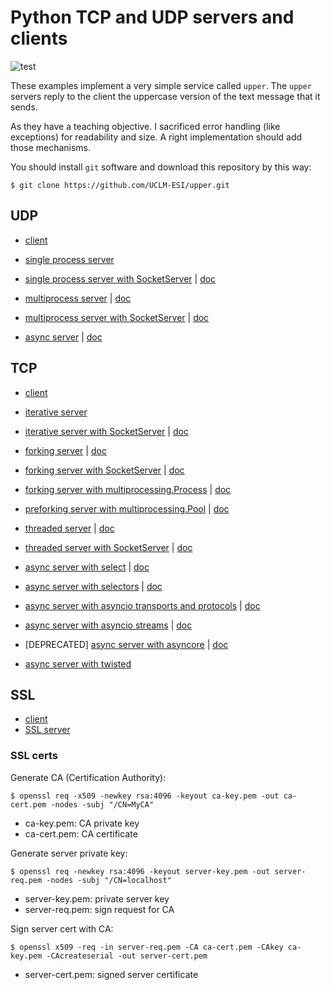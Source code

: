 # Python TCP and UDP servers and clients
![test](https://github.com/UCLM-ESI/upper/workflows/test/badge.svg)

These examples implement a very simple service called ``upper``. The ``upper`` servers
reply to the client the uppercase version of the text message that it sends.

As they have a teaching objective. I sacrificed error handling (like exceptions) for
readability and size. A right implementation should add those mechanisms.

You should install ``git`` software and download this repository by this way:

    $ git clone https://github.com/UCLM-ESI/upper.git


## UDP


* [client][udp-client]
* [single process server][udp-server]
* [single process server with SocketServer][udp-SS]    | [doc][socketserver]

* [multiprocess server][udp-fork]                      | [doc][fork]
* [multiprocess server with SocketServer][udp-SS-fork] | [doc][socketserver]

* [async server][udp-asyncio]                          | [doc][asyncio-protocol]


[udp-client]: https://raw.githubusercontent.com/UCLM-ESI/upper/master/UDP_client.py
[udp-server]: https://raw.githubusercontent.com/UCLM-ESI/upper/master/UDP_server.py
[udp-SS]:     https://raw.githubusercontent.com/UCLM-ESI/upper/master/UDP_SS.py

[udp-fork]:    https://raw.githubusercontent.com/UCLM-ESI/upper/master/UDP_fork.py
[udp-SS-fork]: https://raw.githubusercontent.com/UCLM-ESI/upper/master/UDP_SS_fork.py
[udp-asyncio]: https://raw.githubusercontent.com/UCLM-ESI/upper/master/UDP_asyncio.py


## TCP

* [client][tcp-client]
* [iterative server][tcp-server]
* [iterative server with SocketServer][tcp-ss]              | [doc][socketserver]

* [forking server][tcp-fork]                                     | [doc][fork]
* [forking server with SocketServer][tcp-ss-fork]                | [doc][socketserver]
* [forking server with multiprocessing.Process][tcp-mp-process]  | [doc][multiprocessing]
* [preforking server with multiprocessing.Pool][tcp-mp-pool]     | [doc][multiprocessing]

* [threaded server][tcp-thread]                                  | [doc][threading]
* [threaded server with SocketServer][tcp-ss-thread]             | [doc][socketserver]

* [async server with select][tcp-select]                                     | [doc][select]
* [async server with selectors][tcp-selectors]                               | [doc][selectors]
* [async server with asyncio transports and protocols][tcp-asyncio-protocol] | [doc][asyncio-protocol]
* [async server with asyncio streams][tcp-asyncio-streams]                   | [doc][asyncio-stream]
* [DEPRECATED] [async server with asyncore][tcp-asyncore]                    | [doc][asyncore]
* [async server with twisted][tcp-twisted]


[tcp-client]: https://raw.githubusercontent.com/UCLM-ESI/upper/master/tcp_client.py
[tcp-server]: https://raw.githubusercontent.com/UCLM-ESI/upper/master/tcp_server.py
[tcp-ss]:     https://raw.githubusercontent.com/UCLM-ESI/upper/master/tcp_ss.py

[tcp-fork]:    https://raw.githubusercontent.com/UCLM-ESI/upper/master/tcp_fork.py
[tcp-ss-fork]: https://raw.githubusercontent.com/UCLM-ESI/upper/master/tcp_fork.py
[tcp-mp-process]: https://raw.githubusercontent.com/UCLM-ESI/upper/master/tcp_mp_process.py
[tcp-mp-pool]:  https://raw.githubusercontent.com/UCLM-ESI/upper/master/tcp_mp_pool.py

[tcp-thread]:    https://raw.githubusercontent.com/UCLM-ESI/upper/master/tcp_thread.py
[tcp-ss-thread]: https://raw.githubusercontent.com/UCLM-ESI/upper/master/tcp_ss_thread.py

[tcp-select]:           https://raw.githubusercontent.com/UCLM-ESI/upper/master/TCP_select.py
[tcp-selectors]:        https://raw.githubusercontent.com/UCLM-ESI/upper/refs/heads/master/TCP_selectors.py
[tcp-asyncio-protocol]: https://raw.githubusercontent.com/UCLM-ESI/upper/master/TCP_asyncio_protocol.py
[tcp-asyncio-streams]:  https://raw.githubusercontent.com/UCLM-ESI/upper/master/TCP_asyncio_streams.py
[tcp-asyncore]:         https://raw.githubusercontent.com/UCLM-ESI/upper/master/TCP_asyncore.py
[tcp-twisted]:          https://raw.githubusercontent.com/UCLM-ESI/upper/master/TCP_twisted.py

[fork]:             https://docs.python.org/3/library/os.html#os.fork
[threading]:        https://docs.python.org/3/library/threading.html
[socketserver]:     https://docs.python.org/3/library/socketserver.html
[select]:           https://docs.python.org/3/library/socketserver.html
[selectors]:        https://docs.python.org/3/library/selectors.html
[multiprocessing]:  https://docs.python.org/3/library/multiprocessing.html
[asyncio-protocol]: https://docs.python.org/3/library/asyncio-protocol.html
[asyncio-stream]:   https://docs.python.org/3/library/asyncio-stream.html
[asyncore]:         https://docs.python.org/3/library/asyncore.html


## SSL

* [client][ssl-client]
* [SSL server][ssl-server]

[ssl-client]: https://raw.githubusercontent.com/UCLM-ESI/upper/refs/heads/master/SSL_client.py
[ssl-server]: https://raw.githubusercontent.com/UCLM-ESI/upper/refs/heads/master/SSL_server.py


### SSL certs

Generate CA (Certification Authority):

    $ openssl req -x509 -newkey rsa:4096 -keyout ca-key.pem -out ca-cert.pem -nodes -subj "/CN=MyCA"

* ca-key.pem: CA private key
* ca-cert.pem: CA certificate

Generate server private key:

    $ openssl req -newkey rsa:4096 -keyout server-key.pem -out server-req.pem -nodes -subj "/CN=localhost"

* server-key.pem: private server key
* server-req.pem: sign request for CA

Sign server cert with CA:

    $ openssl x509 -req -in server-req.pem -CA ca-cert.pem -CAkey ca-key.pem -CAcreateserial -out server-cert.pem

* server-cert.pem: signed server certificate

